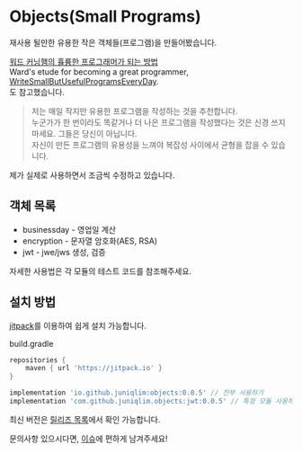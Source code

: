 # Objects(Small Programs)
재사용 될만한 유용한 작은 객체들(프로그램)을 만들어봤습니다.

[워드 커닝햄의 휼륭한 프로그래머가 되는 방법](https://web.archive.org/web/20230517180720/http://agile.egloos.com/2807583)  
Ward's etude for becoming a great programmer, [WriteSmallButUsefulProgramsEveryDay](http://wiki.c2.com/?WriteSmallButUsefulProgramsEveryDay).  
도 참고했습니다.
> 저는 매일 작지만 유용한 프로그램을 작성하는 것을 추천합니다.   
> 누군가가 한 번이라도 똑같거나 더 나은 프로그램을 작성했다는 것은 신경 쓰지 마세요. 그들은 당신이 아닙니다.   
> 자신이 만든 프로그램의 유용성을 느껴야 복잡성 사이에서 균형을 잡을 수 있습니다.

제가 실제로 사용하면서 조금씩 수정하고 있습니다.  
## 객체 목록
* businessday - 영업일 계산
* encryption - 문자열 암호화(AES, RSA)
* jwt - jwe/jws 생성, 검증  
  
자세한 사용법은 각 모듈의 테스트 코드를 참조해주세요.  
## 설치 방법
[jitpack](https://jitpack.io/#juniqlim/objects)를 이용하여 쉽게 설치 가능합니다.  
  
build.gradle
```groovy
repositories {
	maven { url 'https://jitpack.io' }
}

implementation 'io.github.juniqlim:objects:0.0.5' // 전부 사용하기
implementation 'com.github.juniqlim.objects:jwt:0.0.5' // 특정 모듈 사용하기
```
최신 버전은 [릴리즈 목록](https://github.com/juniqlim/objects/releases)에서 확인 가능합니다.  
  
문의사항 있으시다면, [이슈](https://github.com/juniqlim/objects/issues)에 편하게 남겨주세요!